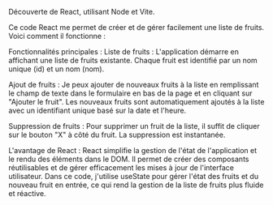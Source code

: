 Découverte de React, utilisant Node et Vite.

Ce code React me permet de créer et de gérer facilement une liste de fruits. Voici comment il fonctionne :

Fonctionnalités principales :
Liste de fruits : L'application démarre en affichant une liste de fruits existante. Chaque fruit est identifié par un nom unique (id) et un nom (nom).

Ajout de fruits : Je peux ajouter de nouveaux fruits à la liste en remplissant le champ de texte dans le formulaire en bas de la page et en cliquant sur "Ajouter le fruit". Les nouveaux fruits sont automatiquement ajoutés à la liste avec un identifiant unique basé sur la date et l'heure.

Suppression de fruits : Pour supprimer un fruit de la liste, il suffit de cliquer sur le bouton "X" à côté du fruit. La suppression est instantanée.

L'avantage de React :
React simplifie la gestion de l'état de l'application et le rendu des éléments dans le DOM. 
Il permet de créer des composants réutilisables et de gérer efficacement les mises à jour de l'interface utilisateur. 
Dans ce code, j'utilise useState pour gérer l'état des fruits et du nouveau fruit en entrée, ce qui rend la gestion de la liste de fruits plus fluide et réactive.
